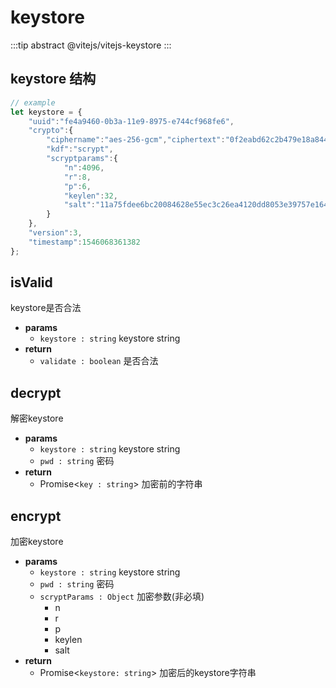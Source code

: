 # keystore

:::tip abstract
@vitejs/vitejs-keystore
:::

## keystore 结构

```javascript
// example
let keystore = {
    "uuid":"fe4a9460-0b3a-11e9-8975-e744cf968fe6",
    "crypto":{
        "ciphername":"aes-256-gcm","ciphertext":"0f2eabd62c2b479e18a8445f2a6449cc77895c5ce24e8e93bf24356b0080de67373956a69499145a262a6bed36873e35","nonce":"c1e22b37a56fc4280d1947a0",
        "kdf":"scrypt",
        "scryptparams":{
            "n":4096,
            "r":8,
            "p":6,
            "keylen":32,
            "salt":"11a75fdee6bc20084628e55ec3c26ea4120dd8053e39757e164f7642b3d0af73"
        }
    },
    "version":3,
    "timestamp":1546068361382
};
```

## isValid 
keystore是否合法

- **params**
  - `keystore : string` keystore string
- **return**
  - `validate : boolean` 是否合法

## decrypt
解密keystore

- **params**
  - `keystore : string` keystore string
  - `pwd : string` 密码
- **return**
  - Promise<`key : string`> 加密前的字符串

## encrypt
加密keystore

- **params**
  - `keystore : string` keystore string
  - `pwd : string` 密码
  - `scryptParams : Object` 加密参数(非必填)
    - n
    - r
    - p
    - keylen
    - salt
- **return**
  - Promise<`keystore: string`> 加密后的keystore字符串
